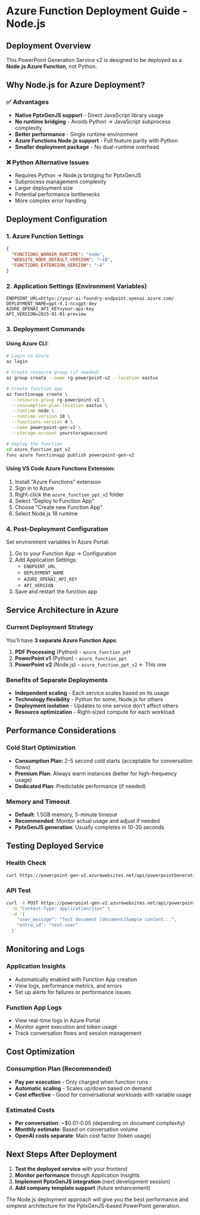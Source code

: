 # Azure Function Deployment Guide - Node.js

## Deployment Overview

This PowerPoint Generation Service v2 is designed to be deployed as a **Node.js Azure Function**, not Python.

## Why Node.js for Azure Deployment?

### ✅ Advantages
- **Native PptxGenJS support** - Direct JavaScript library usage
- **No runtime bridging** - Avoids Python → JavaScript subprocess complexity
- **Better performance** - Single runtime environment
- **Azure Functions Node.js support** - Full feature parity with Python
- **Smaller deployment package** - No dual-runtime overhead

### ❌ Python Alternative Issues
- Requires Python → Node.js bridging for PptxGenJS
- Subprocess management complexity
- Larger deployment size
- Potential performance bottlenecks
- More complex error handling

## Deployment Configuration

### 1. Azure Function Settings
```json
{
  "FUNCTIONS_WORKER_RUNTIME": "node",
  "WEBSITE_NODE_DEFAULT_VERSION": "~18",
  "FUNCTIONS_EXTENSION_VERSION": "~4"
}
```

### 2. Application Settings (Environment Variables)
```
ENDPOINT_URL=https://your-ai-foundry-endpoint.openai.azure.com/
DEPLOYMENT_NAME=gpt-4.1-ncsgpt-dev
AZURE_OPENAI_API_KEY=your-api-key
API_VERSION=2025-01-01-preview
```

### 3. Deployment Commands

#### Using Azure CLI:
```bash
# Login to Azure
az login

# Create resource group (if needed)
az group create --name rg-powerpoint-v2 --location eastus

# Create function app
az functionapp create \
  --resource-group rg-powerpoint-v2 \
  --consumption-plan-location eastus \
  --runtime node \
  --runtime-version 18 \
  --functions-version 4 \
  --name powerpoint-gen-v2 \
  --storage-account yourstorageaccount

# Deploy the function
cd azure_function_ppt_v2
func azure functionapp publish powerpoint-gen-v2
```

#### Using VS Code Azure Functions Extension:
1. Install "Azure Functions" extension
2. Sign in to Azure
3. Right-click the `azure_function_ppt_v2` folder
4. Select "Deploy to Function App"
5. Choose "Create new Function App"
6. Select Node.js 18 runtime

### 4. Post-Deployment Configuration

Set environment variables in Azure Portal:
1. Go to your Function App → Configuration
2. Add Application Settings:
   - `ENDPOINT_URL`
   - `DEPLOYMENT_NAME` 
   - `AZURE_OPENAI_API_KEY`
   - `API_VERSION`
3. Save and restart the function app

## Service Architecture in Azure

### Current Deployment Strategy
You'll have **3 separate Azure Function Apps**:

1. **PDF Processing** (Python) - `azure_function_pdf`
2. **PowerPoint v1** (Python) - `azure_function_ppt` 
3. **PowerPoint v2** (Node.js) - `azure_function_ppt_v2` ← This one

### Benefits of Separate Deployments
- **Independent scaling** - Each service scales based on its usage
- **Technology flexibility** - Python for some, Node.js for others
- **Deployment isolation** - Updates to one service don't affect others
- **Resource optimization** - Right-sized compute for each workload

## Performance Considerations

### Cold Start Optimization
- **Consumption Plan**: 2-5 second cold starts (acceptable for conversation flows)
- **Premium Plan**: Always warm instances (better for high-frequency usage)
- **Dedicated Plan**: Predictable performance (if needed)

### Memory and Timeout
- **Default**: 1.5GB memory, 5-minute timeout
- **Recommended**: Monitor actual usage and adjust if needed
- **PptxGenJS generation**: Usually completes in 10-30 seconds

## Testing Deployed Service

### Health Check
```bash
curl https://powerpoint-gen-v2.azurewebsites.net/api/powerpointGeneration
```

### API Test
```bash
curl -X POST https://powerpoint-gen-v2.azurewebsites.net/api/powerpointGeneration \
  -H "Content-Type: application/json" \
  -d '{
    "user_message": "Test document [document]Sample content...",
    "entra_id": "test-user"
  }'
```

## Monitoring and Logs

### Application Insights
- Automatically enabled with Function App creation
- View logs, performance metrics, and errors
- Set up alerts for failures or performance issues

### Function App Logs
- View real-time logs in Azure Portal
- Monitor agent execution and token usage
- Track conversation flows and session management

## Cost Optimization

### Consumption Plan (Recommended)
- **Pay per execution** - Only charged when function runs
- **Automatic scaling** - Scales up/down based on demand
- **Cost effective** - Good for conversational workloads with variable usage

### Estimated Costs
- **Per conversation**: ~$0.01-0.05 (depending on document complexity)
- **Monthly estimate**: Based on conversation volume
- **OpenAI costs separate**: Main cost factor (token usage)

## Next Steps After Deployment

1. **Test the deployed service** with your frontend
2. **Monitor performance** through Application Insights
3. **Implement PptxGenJS integration** (next development session)
4. **Add company template support** (future enhancement)

The Node.js deployment approach will give you the best performance and simplest architecture for the PptxGenJS-based PowerPoint generation.